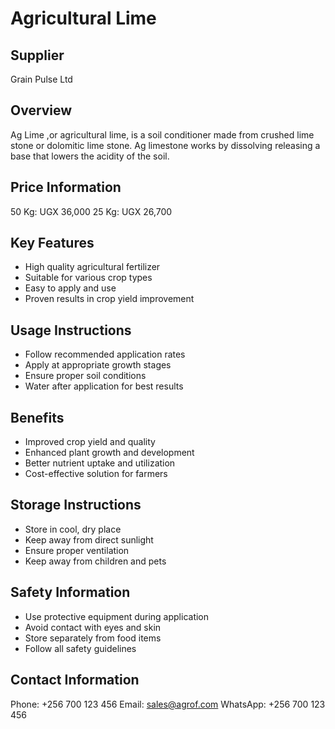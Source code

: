 # Agricultural Lime

## Supplier
Grain Pulse Ltd

## Overview
Ag Lime ,or agricultural lime, is a soil conditioner made from crushed lime stone or dolomitic lime stone. Ag limestone works by dissolving releasing a base that lowers the acidity of the soil.

## Price Information
50 Kg: UGX 36,000
25 Kg: UGX 26,700

## Key Features
- High quality agricultural fertilizer
- Suitable for various crop types
- Easy to apply and use
- Proven results in crop yield improvement

## Usage Instructions
- Follow recommended application rates
- Apply at appropriate growth stages
- Ensure proper soil conditions
- Water after application for best results

## Benefits
- Improved crop yield and quality
- Enhanced plant growth and development
- Better nutrient uptake and utilization
- Cost-effective solution for farmers

## Storage Instructions
- Store in cool, dry place
- Keep away from direct sunlight
- Ensure proper ventilation
- Keep away from children and pets

## Safety Information
- Use protective equipment during application
- Avoid contact with eyes and skin
- Store separately from food items
- Follow all safety guidelines

## Contact Information
Phone: +256 700 123 456
Email: sales@agrof.com
WhatsApp: +256 700 123 456
